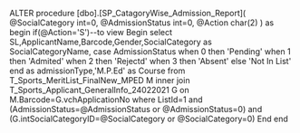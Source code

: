ALTER procedure [dbo].[SP_CatagoryWise_Admission_Report](
@SocialCategory int=0,
@AdmissionStatus int=0,
@Action char(2)
)
as
begin 
if(@Action='S')--to view
 Begin
	select SL,ApplicantName,Barcode,Gender,SocialCategory as SocialCategoryName,
	case AdmissionStatus
	when 0 then 'Pending'
	when 1  then 'Admited'
	when 2 then 'Rejectd'
	when 3 then 'Absent'
	else 'Not In List'
	end as admissionType,'M.P.Ed' as Course
	from T_Sports_MeritList_FinalNew_MPED M inner join T_Sports_Applicant_GeneralInfo_24022021 G on M.Barcode=G.vchApplicationNo
	where ListId=1 and (AdmissionStatus=@AdmissionStatus or  @AdmissionStatus=0)
	and (G.intSocialCategoryID=@SocialCategory or @SocialCategory=0)
 End
 end
